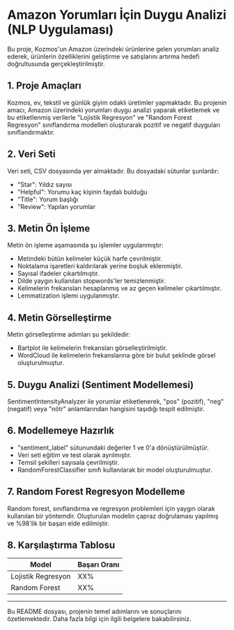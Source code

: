 # Amazon Yorumları İçin Duygu Analizi (NLP Uygulaması)

Bu proje, Kozmos'un Amazon üzerindeki ürünlerine gelen yorumları analiz ederek, ürünlerin özelliklerini geliştirme ve satışlarını artırma hedefi doğrultusunda gerçekleştirilmiştir.

## 1. Proje Amaçları

Kozmos, ev, tekstil ve günlük giyim odaklı üretimler yapmaktadır. Bu projenin amacı, Amazon üzerindeki yorumları duygu analizi yaparak etiketlemek ve bu etiketlenmiş verilerle "Lojistik Regresyon" ve "Random Forest Regresyon" sınıflandırma modelleri oluşturarak pozitif ve negatif duyguları sınıflandırmaktır.

## 2. Veri Seti

Veri seti, CSV dosyasında yer almaktadır. Bu dosyadaki sütunlar şunlardır:

- "Star": Yıldız sayısı
- "Helpful": Yorumu kaç kişinin faydalı bulduğu
- "Title": Yorum başlığı
- "Review": Yapılan yorumlar

## 3. Metin Ön İşleme

Metin ön işleme aşamasında şu işlemler uygulanmıştır:

- Metindeki bütün kelimeler küçük harfe çevrilmiştir.
- Noktalama işaretleri kaldırılarak yerine boşluk eklenmiştir.
- Sayısal ifadeler çıkartılmıştır.
- Dilde yaygın kullanılan stopwords'ler temizlenmiştir.
- Kelimelerin frekansları hesaplanmış ve az geçen kelimeler çıkartılmıştır.
- Lemmatization işlemi uygulanmıştır.

## 4. Metin Görselleştirme

Metin görselleştirme adımları şu şekildedir:

- Bartplot ile kelimelerin frekansları görselleştirilmiştir.
- WordCloud ile kelimelerin frekanslarına göre bir bulut şeklinde görsel oluşturulmuştur.

## 5. Duygu Analizi (Sentiment Modellemesi)

SentimentIntensityAnalyzer ile yorumlar etiketlenerek, "pos" (pozitif), "neg" (negatif) veya "nötr" anlamlarından hangisini taşıdığı tespit edilmiştir.

## 6. Modellemeye Hazırlık

- "sentiment_label" sütunundaki değerler 1 ve 0'a dönüştürülmüştür.
- Veri seti eğitim ve test olarak ayrılmıştır.
- Temsil şekilleri sayısala çevrilmiştir.
- RandomForestClassifier sınıfı kullanılarak bir model oluşturulmuştur.

## 7. Random Forest Regresyon Modelleme

Random forest, sınıflandırma ve regresyon problemleri için yaygın olarak kullanılan bir yöntemdir. Oluşturulan modelin çapraz doğrulaması yapılmış ve %98'lik bir başarı elde edilmiştir.

## 8. Karşılaştırma Tablosu

| Model              | Başarı Oranı |
|--------------------|--------------|
| Lojistik Regresyon | XX%          |
| Random Forest      | XX%          |

---

Bu README dosyası, projenin temel adımlarını ve sonuçlarını özetlemektedir. Daha fazla bilgi için ilgili belgelere bakabilirsiniz.
